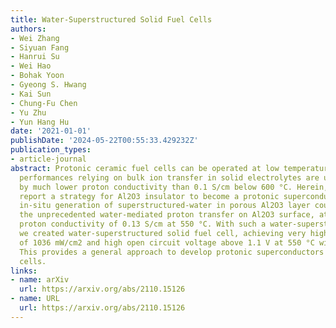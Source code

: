 ```yaml
---
title: Water-Superstructured Solid Fuel Cells
authors:
- Wei Zhang
- Siyuan Fang
- Hanrui Su
- Wei Hao
- Bohak Yoon
- Gyeong S. Hwang
- Kai Sun
- Chung-Fu Chen
- Yu Zhu
- Yun Hang Hu
date: '2021-01-01'
publishDate: '2024-05-22T00:55:33.429232Z'
publication_types:
- article-journal
abstract: Protonic ceramic fuel cells can be operated at low temperatures, but their
  performances relying on bulk ion transfer in solid electrolytes are usually limited
  by much lower proton conductivity than 0.1 S/cm below 600 °C. Herein, however, we
  report a strategy for Al2O3 insulator to become a protonic superconductor, namely,
  in-situ generation of superstructured-water in porous Al2O3 layer could realize
  the unprecedented water-mediated proton transfer on Al2O3 surface, attaining ultrahigh
  proton conductivity of 0.13 S/cm at 550 °C. With such a water-superstructured proton-superconductor,
  we created water-superstructured solid fuel cell, achieving very high power density
  of 1036 mW/cm2 and high open circuit voltage above 1.1 V at 550 °C with H2 fuel.
  This provides a general approach to develop protonic superconductors and solid fuel
  cells.
links:
- name: arXiv
  url: https://arxiv.org/abs/2110.15126
- name: URL
  url: https://arxiv.org/abs/2110.15126
---
```

